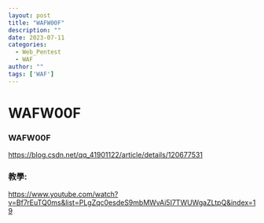 ```yaml
---
layout: post
title: "WAFW00F"
description: ""
date: 2023-07-11
categories:
  - Web_Pentest
  - WAF
author: ""
tags: ['WAF']
---
```




# WAFW00F

###  WAFW00F
https://blog.csdn.net/qq_41901122/article/details/120677531


### 教學:
https://www.youtube.com/watch?v=Bf7rEuTQ0ms&list=PLgZqc0esdeS9mbMWvAi5I7TWUWgaZLtpQ&index=19



